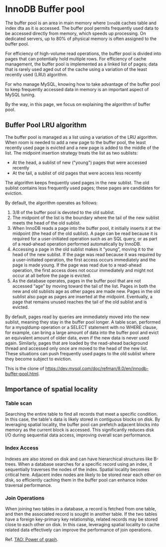 # InnoDB Buffer pool

The buffer pool is an area in main memory where `InnoDB` caches table and index dta as it is accessed.
The buffer pool permits frequently used data to be accessed directly from memory, which speeds up processing.
On dedicated servers, up to 80% of physical memory is often assigned to the buffer pool.

For efficiency of high-volume read operations, the buffer pool is divided into pages that can potentially hold
multiple rows. For efficiency of cache management, the buffer pool is implemented as a linked list of pages;
data that is rarely used aged out of the cache using a variation of the least recently used (LRU) algorithm.

For who manage MySQL, knowing how to take advantage of the buffer pool to keep frequently accessed data in
memory is an important aspect of MySQL tuning.

By the way, in this page, we focus on explaining the algorithm of buffer pool.


## Buffer Pool LRU algorithm

The buffer pool is managed as a list using a variation of the LRU algorithm. When room is needed to add a new 
page to the buffer pool, the least recently used page is evicted and a new page is added to the middle of the
list. The midpoint insertion strategy treats the list as two sublists:
* At the head, a sublist of new ("young") pages that were accessed recently
* At the tail, a sublist of old pages that were access less recently

The algorithm keeps frequently used pages in the new sublist. The old sublist contains less frequently used 
pages; these pages are candidates for eviction.

By default, the algorithm operates as follows:
1. 3/8 of the buffer pool is devoted to the old sublist. 
2. The midpoint of the list is the boundary where the tail of the new sublist meets the head of the old sublist. 
3. When InnoDB reads a page into the buffer pool, it initially inserts it at the midpoint (the head of the old 
sublist). A page can be read because it is required for a user-initiated operation such as an SQL query, or as 
part of a read-ahead operation performed automatically by InnoDB.
4. Accessing a page in the old sublist makes it “young”, moving it to the head of the new sublist. If the page 
was read because it was required by a user-initiated operation, the first access occurs immediately and the page
is made young. If the page was read due to a read-ahead operation, the first access does not occur immediately 
and might not occur at all before the page is evicted. 
5. As the database operates, pages in the buffer pool that are not accessed “age” by moving toward the tail of 
the list. Pages in both the new and old sublists age as other pages are made new. Pages in the old sublist also 
page as pages are inserted at the midpoint. Eventually, a page that remains unused reaches the tail of the old 
sublist and is evicted.

By default, pages read by queries are immediately moved into the new sublist, meaning they stay in the buffer
pool longer. A table scan, performed for a mysqldump operation or a SELECT statement with no WHERE clause, for
example, can bring a large amount of data into the buffer pool and evict an equivalent amount of older data, 
even if the new data is never used again. Similarly, pages that are loaded by the read-ahead background thread
and accessed only once are moved to the head of the new list. These situations can push frequently used pages to
the old sublist where they become subject to eviction. 

This is the clone of https://dev.mysql.com/doc/refman/8.0/en/innodb-buffer-pool.html.


## Importance of spatial locality


### Table scan

Searching the entire table to find all records that meet a specific condition. In this case, the table's data is
likely stored in contiguous blocks on disk. By leveraging spatial locality, the buffer pool can prefetch
adjacent blocks into memory as the current block is accessed. This significantly reduces disk I/O during
sequential data access, improving overall scan performance.


### Index Access

Indexes are also stored on disk and can have hierarchical structures like B-trees. When a database searches for
a specific record using an index, it sequentially traverses the nodes of the index. Spatial locality becomes
critical here. Adjacent index nodes are likely to be stored near each other on disk, so efficiently caching
them in the buffer pool can enhance index traversal performance.


### Join Operations

When joining two tables in a database, a record is fetched from one table, and then the associated record is
sought in another table. If the two tables have a foreign key-primary key relationship, related records may be
stored close to each other on disk. In this case, leveraging spatial locality to cache related data effectively
can improve the performance of join operations.

Ref. [TAO: Power of graph](graph-TAO-in-meta.md#overview).
